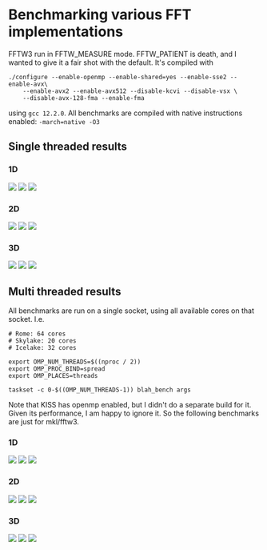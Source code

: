 # Benchmarking various FFT implementations
FFTW3 run in FFTW_MEASURE mode. FFTW_PATIENT is death, and I wanted to give it a fair shot with the default. It's compiled with
```
./configure --enable-openmp --enable-shared=yes --enable-sse2 --enable-avx\
    --enable-avx2 --enable-avx512 --disable-kcvi --disable-vsx \
    --disable-avx-128-fma --enable-fma
```
using `gcc 12.2.0`. All benchmarks are compiled with native instructions enabled: `-march=native -O3`

## Single threaded results
### 1D
![](fi/1d_c2c_st_rome.png)
![](fi/1d_c2c_st_skylake.png)
![](fi/1d_c2c_st_icelake.png)

### 2D
![](fi/2d_c2c_st_rome.png)
![](fi/2d_c2c_st_skylake.png)
![](fi/2d_c2c_st_icelake.png)

### 3D
![](fi/3d_c2c_st_rome.png)
![](fi/3d_c2c_st_skylake.png)
![](fi/3d_c2c_st_icelake.png)


## Multi threaded results
All benchmarks are run on a single socket, using all available cores on that socket. I.e.

```
# Rome: 64 cores
# Skylake: 20 cores
# Icelake: 32 cores

export OMP_NUM_THREADS=$((nproc / 2))
export OMP_PROC_BIND=spread
export OMP_PLACES=threads

taskset -c 0-$((OMP_NUM_THREADS-1)) blah_bench args
```

Note that KISS has openmp enabled, but I didn't do a separate build for it. Given its performance, I am happy to ignore it. So the following benchmarks are just for mkl/fftw3.

### 1D
![](fi/1d_c2c_mt_rome.png)
![](fi/1d_c2c_mt_skylake.png)
![](fi/1d_c2c_mt_icelake.png)

### 2D
![](fi/2d_c2c_mt_rome.png)
![](fi/2d_c2c_mt_skylake.png)
![](fi/2d_c2c_mt_icelake.png)

### 3D
![](fi/3d_c2c_mt_rome.png)
![](fi/3d_c2c_mt_skylake.png)
![](fi/3d_c2c_mt_icelake.png)
